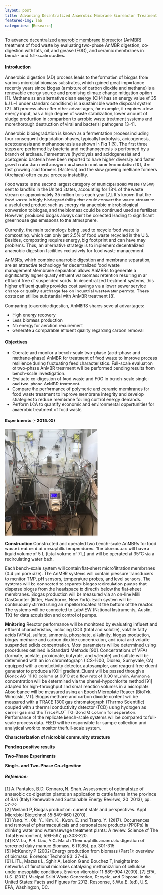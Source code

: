 ```yaml
---
layout: post
title: Advancing Decentralized Anaerobic Membrane Bioreactor Treatment of Food Waste
featured-img: lab
categories: [Research]
---
```


To advance decentralized [anaerobic membrane bioreactor](https://en.wikipedia.org/wiki/Anaerobic_membrane_bioreactor) (AnMBR) treatment of food waste by evaluating two-phase AnMBR digestion, co-digestion with fats, oil, and grease (FOG), and ceramic membranes in bench- and full-scale studies.

#### Introduction

Anaerobic digestion (AD) process leads to the formation of biogas from various microbial biomass substrates, which gained great importance recently years since biogas (a mixture of carbon dioxide and methane) is a renewable energy source and promising climate change mitigation option [1]. Methane as an alternative clean energy (CH4 has an energy value of 35 kJ L−1 under standard conditions) is a sustainable waste disposal system [2]. AD process also offer other advantages, for example, it requires a low energy input, has a high degree of waste stabilization, lower amount of sludge production in comparison to aerobic waste treatment systems and more thorough destruction of viral and bacterial pathogens [3-4].

Anaerobic biodegradation is known as a fermentation process including four consequent degradation phases, typically hydrolysis, acidogenesis, acetogenesis and methanogenesis
as shown in Fig 1 [5]. The first three steps are performed by bacteria and methanogenesis is performed by a branch of archaea. Fermentative (hydrolysis and acidogenesis) and acetogenic bacteria have been reported to have higher diversity and faster growth rate than methanogens archaea in methane fermentation [6], the fast growing acid formers (Bacteria) and the slow growing methane formers (Archaea) often cause process  instability.  

Food waste is the second largest category of municipal solid waste (MSW) sent to landfills in the United States, accounting for 18% of the waste stream or approximately 35 million tons each year [7]. It's known that the food waste is higly biodegradability that could convert the waste stream to a useful end  product such as energy via anaerobic microbiological conversion to biogas, and the biomass could be continued used as fertilizer. However, produced biogas always can't be collected leading to significant greenhouse gas emissions to the atmosphere.

Currently, the main technology being used to recycle food waste is composting, which can only get 2.5% of food waste recycled in the U.S. Besides, composting requires energy, big foot print and can have may problems. Thus, an alternative strategy is to implement decentralized anaerobic digestion facilities exclusively for food waste management.

AnMBRs, which combine anaerobic digestion and membrane separation, are an attractive technology for decentralized food waste management.Membrane separation allows AnMBRs to generate a significantly higher quality effluent via biomass retention resulting in an effluent free of suspended solids. In decentralized treatment systems, this higher effluent quality provides cost savings via a lower sewer service charge or quality surcharge fee on industrial wastewater permits. These costs can still be substantial with AnMBR treatment [8].

Comparing to aerobic digestion, AnMBRS shares several advantages:
- High energy recovery
- Less biomass production
- No energy for aeration requirement
- Generate a comparable effluent quality regarding carbon removal

#### Objectives
-  Operate and monitor a bench-scale two-phase (acid-phase and methane-phase) AnMBR for treatment of food waste to improve process resilience during fluctuating feed characteristics. Full-scale evaluation of two-phase AnMBR treatment will be performed pending results from bench-scale investigation.
-  Evaluate co-digestion of food waste and FOG in bench-scale single- and two-phase AnMBR treatment.
-  Compare the performance of polymeric and ceramic membranes for food waste treatment to improve membrane integrity and develop strategies to reduce membrane fouling control energy demands.
-  Perform LCA to quantify economic and environmental opportunities for anaerobic treatment of food waste.

#### Experiments (- 2018.05)

![ambr1](/assets/img/posts/anmbr1.jpg)

**Construction**
Constructed and operated two bench-scale AnMBRs for food waste treatment at mesophilic temperatures. The bioreactors will have a liquid volume of 5 L (total volume of 7 L) and will be operated at 35°C via a recirculating water bath.

Each bench-scale system will contain flat-sheet microfiltration membranes (0.4 µm pore size).  The AnMBR systems will contain pressure transducers to monitor TMP, pH sensors, temperature probes, and level sensors. The systems will be connected to separate biogas recirculation pumps that disperse biogas from the headspace to directly below the flat-sheet membranes. Biogas production will be measured via an on-line Milli GasCounter (Ritter, Hawthorne, New York). Each system will be continuously stirred using an impellor located at the bottom of the reactor. The systems will be connected to LabVIEW (National Instruments, Austin, TX) for data acquisition and control of pumps.

**Mnitoring**
Reactor performance will be monitored by evaluating influent and effluent characteristics, including COD (total and soluble), volatile fatty acids (VFAs), sulfate, ammonia, phosphate, alkalinity, biogas production, biogas methane and carbon dioxide concentration, and total and volatile suspended solids concentration. Most parameters will be determined using procedures outlined in Standard Methods [90]. Concentrations of VFAs (formate, acetate, propionate, butyrate, and valerate) and sulfate will be determined with an ion chromatograph (ICS-1600, Dionex, Sunnyvale, CA) equipped with a conductivity detector, autosampler, and reagent free eluent generator to produce a KOH gradient. Eluent will be passed through a Dionex AS-11HC column at 60°C at a flow rate of 0.30 mL/min. Ammonia concentration will be determined via the phenol-hypochlorite method [91] adapted for high-throughput and small reaction volumes in a microplate. Absorbance will be measured using an Epoch Microplate Reader (BioTek, Winooski, VT). Biogas methane and carbon dioxide content will be measured with a TRACE 1300 gas chromatograph (Thermo Scientific) coupled with a thermal conductivity detector (TCD) using hydrogen as carrier gas and the TracePLOT TG-Bond Q column for separation. Performance of the replicate bench-scale systems will be compared to full-scale process data. FEED will be responsible for sample collection and analytical work to monitor the full-scale system.

**Characterization of microbial community structure**

**Pending positive results**

**Two-Phase Experiments**

**Single- and Two-Phase Co-digestion**

##### Reference:
[1] A. Pantaleo, B.D. Gennaro, N. Shah. Assessment of optimal size of anaerobic co-digestion plants: an application to cattle farms in the province of Bari (Italy)
Renewable and Sustainable Energy Reviews, 20 (2013), pp. 57-70 <br />
[2] Weiland P, Biogas production: current state and perspectives. Appl Microbiol Biotechnol 85:849–860 (2010).<br />
[3] Yang, Y., Ok, Y., Kim, K., Kwon, E. and Tsang, Y. (2017). Occurrences and removal of pharmaceuticals and personal care products (PPCPs) in drinking water and water/sewage treatment plants: A review. Science of The Total Environment, 596-597, pp.303-320.<br />
[4] K.V. Lo, P.H. Liao, A.C. March
Thermophilic anaerobic digestion of screened dairy manure
Biomass, 6 (1985), pp. 301-315 <br />
[5] McKendry P (2002) Energy production from biomass (Part 1): overview of biomass. Bioresour Technol 83: 37–46.<br />
[6] Li TL, Mazeas L, Sghir A, Leblon G and Bouchez T, Insights into networks of functional microbes catalysing methanization of cellulose under mesophilic conditions. Environ Microbiol 11:889–904 (2009).
[7] EPA, U.S. (2012) Mucipal Solid Waste Generation, Recycle, and Disposal in the United States: Facts and Figures for 2012. Response, S.W.a.E. (ed), U.S. EPA, Washington, DC.<br />
